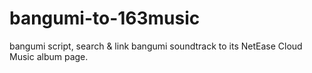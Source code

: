 # bangumi-to-163music
bangumi script, search &amp; link bangumi soundtrack to its NetEase Cloud Music album page. 
